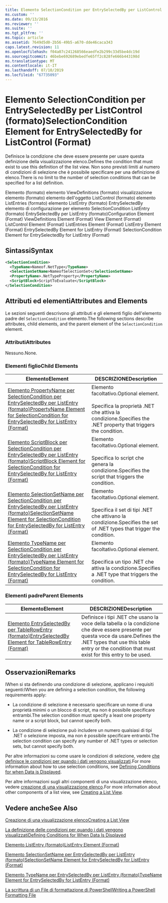 ```yaml
---
title: Elemento SelectionCondition per EntrySelectedBy per ListControl (formato) | Microsoft Docs
ms.custom: ''
ms.date: 09/13/2016
ms.reviewer: ''
ms.suite: ''
ms.tgt_pltfrm: ''
ms.topic: article
ms.assetid: 7649d5d0-2b56-49b5-a670-dde46caca343
caps.latest.revision: 11
ms.openlocfilehash: f04a07c241268566eaedfe2b299c33d5be4dc19d
ms.sourcegitcommit: 46bebe692689ebedfe65ff2c828fe666b443198d
ms.translationtype: MT
ms.contentlocale: it-IT
ms.lasthandoff: 07/10/2019
ms.locfileid: "67735093"
---
```

# <a name="selectioncondition-element-for-entryselectedby-for-listcontrol-format"></a><span data-ttu-id="e292b-102">Elemento SelectionCondition per EntrySelectedBy per ListControl (formato)</span><span class="sxs-lookup"><span data-stu-id="e292b-102">SelectionCondition Element for EntrySelectedBy for ListControl (Format)</span></span>

<span data-ttu-id="e292b-103">Definisce la condizione che deve essere presente per usare questa definizione della visualizzazione elenco.</span><span class="sxs-lookup"><span data-stu-id="e292b-103">Defines the condition that must exist to use this definition of the list view.</span></span> <span data-ttu-id="e292b-104">Non sono previsti limiti al numero di condizioni di selezione che è possibile specificare per una definizione di elenco.</span><span class="sxs-lookup"><span data-stu-id="e292b-104">There is no limit to the number of selection conditions that can be specified for a list definition.</span></span>

<span data-ttu-id="e292b-105">Elemento (formato) elemento ViewDefinitions (formato) visualizzazione elemento (formato) elemento dell'oggetto ListControl (formato) elemento ListEntries (formato) elemento ListEntry (formato) EntrySelectedBy elemento di configurazione per elemento SelectionCondition ListEntry (formato) EntrySelectedBy per ListEntry (formato)</span><span class="sxs-lookup"><span data-stu-id="e292b-105">Configuration Element (Format) ViewDefinitions Element (Format) View Element (Format) ListControl Element (Format) ListEntries Element (Format) ListEntry Element (Format) EntrySelectedBy Element for ListEntry (Format) SelectionCondition Element for EntrySelectedBy for ListEntry (Format)</span></span>

## <a name="syntax"></a><span data-ttu-id="e292b-106">Sintassi</span><span class="sxs-lookup"><span data-stu-id="e292b-106">Syntax</span></span>

```xml
<SelectionCondition>
  <TypeName>Nameof.NetType</TypeName>
  <SelectionSetName>NameofSelectionSet</SelectionSetName>
  <PropertyName>.NetTypeProperty</PropertyName>
  <ScriptBlock>ScriptToEvaluate</ScriptBlock>
</SelectionCondition>
```

## <a name="attributes-and-elements"></a><span data-ttu-id="e292b-107">Attributi ed elementi</span><span class="sxs-lookup"><span data-stu-id="e292b-107">Attributes and Elements</span></span>

<span data-ttu-id="e292b-108">Le sezioni seguenti descrivono gli attributi e gli elementi figlio dell'elemento padre del `SelectionCondition` elemento.</span><span class="sxs-lookup"><span data-stu-id="e292b-108">The following sections describe attributes, child elements, and the parent element of the `SelectionCondition` element.</span></span>

### <a name="attributes"></a><span data-ttu-id="e292b-109">Attributi</span><span class="sxs-lookup"><span data-stu-id="e292b-109">Attributes</span></span>

<span data-ttu-id="e292b-110">Nessuno.</span><span class="sxs-lookup"><span data-stu-id="e292b-110">None.</span></span>

### <a name="child-elements"></a><span data-ttu-id="e292b-111">Elementi figlio</span><span class="sxs-lookup"><span data-stu-id="e292b-111">Child Elements</span></span>

|<span data-ttu-id="e292b-112">Elemento</span><span class="sxs-lookup"><span data-stu-id="e292b-112">Element</span></span>|<span data-ttu-id="e292b-113">DESCRIZIONE</span><span class="sxs-lookup"><span data-stu-id="e292b-113">Description</span></span>|
|-------------|-----------------|
|[<span data-ttu-id="e292b-114">Elemento PropertyName per SelectionCondition per EntrySelectedBy per ListEntry (formato)</span><span class="sxs-lookup"><span data-stu-id="e292b-114">PropertyName Element for SelectionCondition for EntrySelectedBy for ListEntry (Format)</span></span>](./propertyname-element-for-selectioncondition-for-entryselectedby-for-listcontrol-format.md)|<span data-ttu-id="e292b-115">Elemento facoltativo.</span><span class="sxs-lookup"><span data-stu-id="e292b-115">Optional element.</span></span><br /><br /> <span data-ttu-id="e292b-116">Specifica la proprietà .NET che attiva la condizione.</span><span class="sxs-lookup"><span data-stu-id="e292b-116">Specifies the .NET property that triggers the condition.</span></span>|
|[<span data-ttu-id="e292b-117">Elemento ScriptBlock per SelectionCondition per EntrySelectedBy per ListEntry (formato)</span><span class="sxs-lookup"><span data-stu-id="e292b-117">ScriptBlock Element for SelectionCondition for EntrySelectedBy for ListEntry (Format)</span></span>](./scriptblock-element-for-selectioncondition-for-entryselectedby-for-listcontrol-format.md)|<span data-ttu-id="e292b-118">Elemento facoltativo.</span><span class="sxs-lookup"><span data-stu-id="e292b-118">Optional element.</span></span><br /><br /> <span data-ttu-id="e292b-119">Specifica lo script che genera la condizione.</span><span class="sxs-lookup"><span data-stu-id="e292b-119">Specifies the script that triggers the condition.</span></span>|
|[<span data-ttu-id="e292b-120">Elemento SelectionSetName per SelectionCondition per EntrySelectedBy per ListEntry (formato)</span><span class="sxs-lookup"><span data-stu-id="e292b-120">SelectionSetName Element for SelectionCondition for EntrySelectedBy for ListEntry (Format)</span></span>](./selectionsetname-element-for-selectioncondition-for-entryselectedby-for-listentry-format.md)|<span data-ttu-id="e292b-121">Elemento facoltativo.</span><span class="sxs-lookup"><span data-stu-id="e292b-121">Optional element.</span></span><br /><br /> <span data-ttu-id="e292b-122">Specifica il set di tipi .NET che attivano la condizione.</span><span class="sxs-lookup"><span data-stu-id="e292b-122">Specifies the set of .NET types that trigger the condition.</span></span>|
|[<span data-ttu-id="e292b-123">Elemento TypeName per SelectionCondition per EntrySelectedBy per ListEntry (formato)</span><span class="sxs-lookup"><span data-stu-id="e292b-123">TypeName Element for SelectionCondition for EntrySelectedBy for ListEntry (Format)</span></span>](./typename-element-for-selectioncondition-for-entryselectedby-for-listcontrol-format.md)|<span data-ttu-id="e292b-124">Elemento facoltativo.</span><span class="sxs-lookup"><span data-stu-id="e292b-124">Optional element.</span></span><br /><br /> <span data-ttu-id="e292b-125">Specifica un tipo .NET che attiva la condizione.</span><span class="sxs-lookup"><span data-stu-id="e292b-125">Specifies a .NET type that triggers the condition.</span></span>|

### <a name="parent-elements"></a><span data-ttu-id="e292b-126">Elementi padre</span><span class="sxs-lookup"><span data-stu-id="e292b-126">Parent Elements</span></span>

|<span data-ttu-id="e292b-127">Elemento</span><span class="sxs-lookup"><span data-stu-id="e292b-127">Element</span></span>|<span data-ttu-id="e292b-128">DESCRIZIONE</span><span class="sxs-lookup"><span data-stu-id="e292b-128">Description</span></span>|
|-------------|-----------------|
|[<span data-ttu-id="e292b-129">Elemento EntrySelectedBy per TableRowEntry (formato)</span><span class="sxs-lookup"><span data-stu-id="e292b-129">EntrySelectedBy Element for TableRowEntry (Format)</span></span>](./entryselectedby-element-for-tablerowentry-for-tablecontrol-format.md)|<span data-ttu-id="e292b-130">Definisce i tipi .NET che usano la voce della tabella o la condizione che deve essere presente per questa voce da usare.</span><span class="sxs-lookup"><span data-stu-id="e292b-130">Defines the .NET types that use this table entry or the condition that must exist for this entry to be used.</span></span>|

## <a name="remarks"></a><span data-ttu-id="e292b-131">Osservazioni</span><span class="sxs-lookup"><span data-stu-id="e292b-131">Remarks</span></span>

<span data-ttu-id="e292b-132">lWhen si sta definendo una condizione di selezione, applicano i requisiti seguenti:</span><span class="sxs-lookup"><span data-stu-id="e292b-132">lWhen you are defining a selection condition, the following requirements apply:</span></span>

- <span data-ttu-id="e292b-133">La condizione di selezione è necessario specificare un nome di una proprietà minimi o un blocco di script, ma non è possibile specificare entrambi.</span><span class="sxs-lookup"><span data-stu-id="e292b-133">The selection condition must specify a least one property name or a script block, but cannot specify both.</span></span>

- <span data-ttu-id="e292b-134">La condizione di selezione può includere un numero qualsiasi di tipi .NET o selezione imposta, ma non è possibile specificare entrambi.</span><span class="sxs-lookup"><span data-stu-id="e292b-134">The selection condition can specify any number of .NET types or selection sets, but cannot specify both.</span></span>

<span data-ttu-id="e292b-135">Per altre informazioni su come usare le condizioni di selezione, vedere [che definisce le condizioni per quando i dati vengono visualizzati](./defining-conditions-for-displaying-data.md).</span><span class="sxs-lookup"><span data-stu-id="e292b-135">For more information about how to use selection conditions, see [Defining Conditions for when Data is Displayed](./defining-conditions-for-displaying-data.md).</span></span>

<span data-ttu-id="e292b-136">Per altre informazioni sugli altri componenti di una visualizzazione elenco, vedere [creazione di una visualizzazione elenco](./creating-a-list-view.md).</span><span class="sxs-lookup"><span data-stu-id="e292b-136">For more information about other components of a list view, see [Creating a List View](./creating-a-list-view.md).</span></span>

## <a name="see-also"></a><span data-ttu-id="e292b-137">Vedere anche</span><span class="sxs-lookup"><span data-stu-id="e292b-137">See Also</span></span>

[<span data-ttu-id="e292b-138">Creazione di una visualizzazione elenco</span><span class="sxs-lookup"><span data-stu-id="e292b-138">Creating a List View</span></span>](./creating-a-list-view.md)

[<span data-ttu-id="e292b-139">La definizione delle condizioni per quando i dati vengono visualizzati</span><span class="sxs-lookup"><span data-stu-id="e292b-139">Defining Conditions for When Data Is Displayed</span></span>](./defining-conditions-for-displaying-data.md)

[<span data-ttu-id="e292b-140">Elemento ListEntry (formato)</span><span class="sxs-lookup"><span data-stu-id="e292b-140">ListEntry Element (Format)</span></span>](./listentry-element-for-listcontrol-format.md)

[<span data-ttu-id="e292b-141">Elemento SelectionSetName per EntrySelectedBy per ListEntry (formato)</span><span class="sxs-lookup"><span data-stu-id="e292b-141">SelectionSetName Element for EntrySelectedBy for ListEntry (Format)</span></span>](./selectionsetname-element-for-entryselectedby-for-listcontrol-format.md)

[<span data-ttu-id="e292b-142">Elemento TypeName per EntrySelectedBy per ListEntry (formato)</span><span class="sxs-lookup"><span data-stu-id="e292b-142">TypeName Element for EntrySelectedBy for ListEntry (Format)</span></span>](/powershell/developer/format/typename-element-for-entryselectedby-for-listcontrol-format)

[<span data-ttu-id="e292b-143">La scrittura di un File di formattazione di PowerShell</span><span class="sxs-lookup"><span data-stu-id="e292b-143">Writing a PowerShell Formatting File</span></span>](./writing-a-powershell-formatting-file.md)
